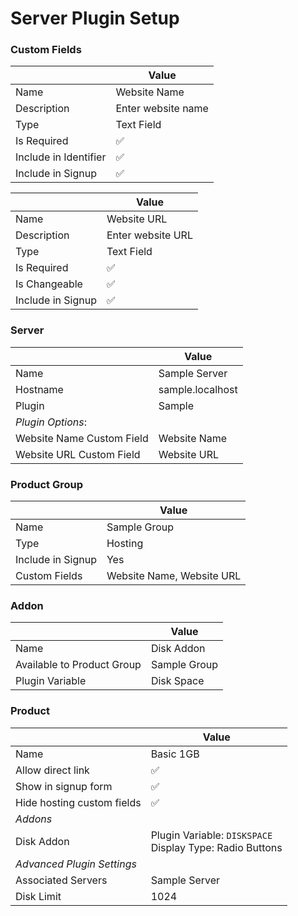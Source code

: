 # Server Plugin Setup

### Custom Fields

|                       | Value              |
|-----------------------|--------------------|
| Name                  | Website Name       |
| Description           | Enter website name |
| Type                  | Text Field         |
| Is Required           | ✅                 |
| Include in Identifier | ✅                 |
| Include in Signup     | ✅                 |


|                       | Value              |
|-----------------------|--------------------|
| Name                  | Website URL        |
| Description           | Enter website URL  |
| Type                  | Text Field         |
| Is Required           | ✅                 |
| Is Changeable         | ✅                 |
| Include in Signup     | ✅                 |


### Server

|                           | Value             |
|---------------------------|-------------------|
| Name                      | Sample Server     |
| Hostname                  | sample.localhost  |
| Plugin                    | Sample            |
| *Plugin Options*:                             |
| Website Name Custom Field | Website Name      |
| Website URL Custom Field  | Website URL       |


### Product Group

|                   | Value                     |
|-------------------|---------------------------|
| Name              | Sample Group              |
| Type              | Hosting                   |
| Include in Signup | Yes                       |
| Custom Fields     | Website Name, Website URL |


### Addon

|                             | Value         |
|-----------------------------|---------------|
| Name                        | Disk Addon    |
| Available to Product Group  | Sample Group  |
| Plugin Variable             | Disk Space    |


### Product 

|                            | Value                                                         |
|----------------------------|---------------------------------------------------------------|
| Name                       |  Basic 1GB                                                    |
| Allow direct link          | ✅                                                            |
| Show in signup form        | ✅                                                            |
| Hide hosting custom fields | ✅                                                            |
| *Addons*                                                                                   |
| Disk Addon                 | Plugin Variable: `DISKSPACE`<br/> Display Type: Radio Buttons |
| *Advanced Plugin Settings*                                                                 |
| Associated Servers         | Sample Server                                                 |
| Disk Limit                 | 1024                                                          |